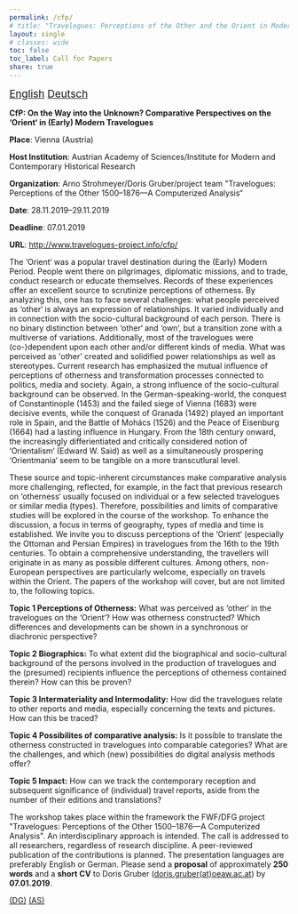 ```yaml
---
permalink: /cfp/
# title: "Travelogues: Perceptions of the Other and the Orient in Modern Times. A Mixed-method Approach for the Analysis of Large-scale Travel Account Series."
layout: single
# classes: wide
toc: false
toc_label: Call for Papers
share: true
---
```


<script language="JavaScript" src="/_includes/unCryptMail.js" type="text/javascript"></script>

<i class="fas fa-language"></i><span style="font-size: 14pt;"> [English](/cfp/) [Deutsch](/cfp_de)</span>

**CfP: On the Way into the Unknown? Comparative Perspectives on the ‘Orient‘ in (Early) Modern Travelogues**

**Place**: Vienna (Austria)

**Host Institution**: Austrian Academy of Sciences/Institute for Modern and Contemporary Historical Research

**Organization**: Arno Strohmeyer/Doris Gruber/project team "Travelogues: Perceptions of the Other 1500–1876—A Computerized 
Analysis“

**Date**: 28.11.2019–29.11.2019

**Deadline**: 07.01.2019

**URL**: http://www.travelogues-project.info/cfp/

The ‘Orient‘ was a popular travel destination during the (Early) Modern Period. People went there on pilgrimages, 
diplomatic missions, and to trade, conduct research or educate themselves. Records of these experiences offer an 
excellent source to scrutinize perceptions of otherness. By analyzing this, one has to face several challenges: what 
people perceived as ‘other‘ is always an expression of relationships. It varied individually and in connection with 
the socio-cultural background of each person. There is no binary distinction between ‘other‘ and ‘own‘, but a transition
zone with a multiverse of variations. Additionally, most of the travelogues were (co-)dependent upon each other and/or 
different kinds of media. What was perceived as 'other' created and solidified power relationships as well as stereotypes.
Current research has emphasized the mutual influence of perceptions of otherness and transformation processes connected 
to politics, media and society. Again, a strong influence of the socio-cultural background can be observed. In the 
German-speaking-world, the conquest of Constantinople (1453) and the failed siege of Vienna (1683) were decisive events, 
while the conquest of Granada (1492) played an important role in Spain, and the Battle of Mohács (1526) and the Peace of 
Eisenburg (1664) had a lasting influence in Hungary. From the 18th century onward, the increasingly differientiated and 
critically considered notion of ‘Orientalism‘ (Edward W. Said) as well as a simultaneously prospering ‘Orientmania‘ seem 
to be tangible on a more transcutlural level.

These source and topic-inherent circumstances make comparative analysis more challenging, reflected, for example, in the 
fact that previous research on ‘otherness‘ usually focused on individual or a few selected travelogues or similar media 
(types). Therefore, possibilities and limits of comparative studies will be explored in the course of the workshop. To 
enhance the discussion, a focus in terms of geography, types of media and time is established. We invite you to discuss 
perceptions of the ‘Orient‘ (especially the Ottoman and Persian Empires) in travelogues from the 16th to the 19th 
centuries. To obtain a comprehensive understanding, the travellers will originate in as many as possible different 
cultures. Among others, non-European perspectives are particularly welcome, especially on travels within the Orient. 
The papers of the workshop will cover, but are not limited to, the following topics.

**Topic 1 Perceptions of Otherness:** What was perceived as ‘other‘ in the travelogues on the ‘Orient‘? How was otherness 
constructed? Which differences and developments can be shown in a synchronous or diachronic perspective?

**Topic 2 Biographics:** To what extent did the biographical and socio-cultural background of the persons involved in the 
production of travelogues and the (presumed) recipients influence the perceptions of otherness contained therein? How 
can this be proven?

**Topic 3 Intermateriality and Intermodality:** How did the travelogues relate to other reports and media, especially 
concerning the texts and pictures. How can this be traced?

**Topic 4 Possibilites of comparative analysis:** Is it possible to translate the otherness constructed in travelogues into 
comparable categories? What are the challenges, and which (new) possibilities do digital analysis methods offer?

**Topic 5 Impact:** How can we track the contemporary reception and subsequent significance of (individual) travel reports, 
aside from the number of their editions and translations?

The workshop takes place within the framework the FWF/DFG project "Travelogues: Perceptions of the Other 1500–1876—A 
Computerized Analysis". An interdisciplinary approach is intended. The call is addressed to all researchers, regardless 
of research discipline. A peer-reviewed publication of the contributions is planned. The presentation languages are 
preferably English or German. Please send a **proposal** of approximately **250 words** and a **short CV** to 
Doris Gruber ([doris.gruber(at)oeaw.ac.at](javascript:linkTo_UnCryptMailto('nbjmup;epsjt/hsvcfsApfbx/bd/bu');)) by **07.01.2019**.

[(DG)](javascript:linkTo_UnCryptMailto('nbjmup;epsjt/hsvcfsApfbx/bd/bu');) [(AS)](javascript:linkTo_UnCryptMailto('nbjmup;bsop/tuspinfzfsApfbx/bd/bu');)